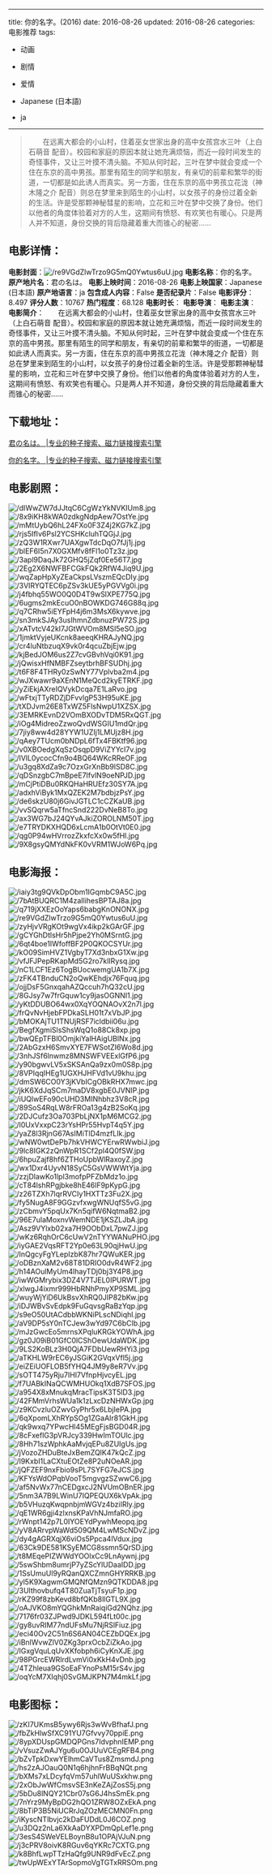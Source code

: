
---
title: 你的名字。(2016)
date: 2016-08-26
updated: 2016-08-26
categories: 电影推荐
tags:
- 动画
- 剧情
- 爱情

- Japanese (日本語)
- ja
---


> 　　在远离大都会的小山村，住着巫女世家出身的高中女孩宫水三叶（上白石萌音 配音）。校园和家庭的原因本就让她充满烦恼，而近一段时间发生的奇怪事件，又让三叶摸不清头脑。不知从何时起，三叶在梦中就会变成一个住在东京的高中男孩。那里有陌生的同学和朋友，有亲切的前辈和繁华的街道，一切都是如此诱人而真实。另一方面，住在东京的高中男孩立花泷（神木隆之介 配音）则总在梦里来到陌生的小山村，以女孩子的身份过着全新的生活。许是受那颗神秘彗星的影响，立花和三叶在梦中交换了身份。他们以他者的角度体验着对方的人生，这期间有愤怒、有欢笑也有暖心。只是两人并不知道，身份交换的背后隐藏着重大而锥心的秘密……

## **电影详情**：

**电影封面**：<img src="https://image.tmdb.org/t/p/w200/re9VGdZlwTrzo9G5mQ0Ywtus6uU.jpg" alt="/re9VGdZlwTrzo9G5mQ0Ywtus6uU.jpg" title="/re9VGdZlwTrzo9G5mQ0Ywtus6uU.jpg">
**电影名称**：你的名字。
**原产地片名**：君の名は。
**电影上映时间**：2016-08-26
**电影上映国家**：Japanese (日本語)
**原产地语言**：ja
**包含成人内容**：False
**是否纪录片**：False
**电影评分**：8.497
**评分人数**：10767
**热门程度**：68.128
**电影时长**：
**电影导演**：
**电影主演**：
**电影简介**：　　在远离大都会的小山村，住着巫女世家出身的高中女孩宫水三叶（上白石萌音 配音）。校园和家庭的原因本就让她充满烦恼，而近一段时间发生的奇怪事件，又让三叶摸不清头脑。不知从何时起，三叶在梦中就会变成一个住在东京的高中男孩。那里有陌生的同学和朋友，有亲切的前辈和繁华的街道，一切都是如此诱人而真实。另一方面，住在东京的高中男孩立花泷（神木隆之介 配音）则总在梦里来到陌生的小山村，以女孩子的身份过着全新的生活。许是受那颗神秘彗星的影响，立花和三叶在梦中交换了身份。他们以他者的角度体验着对方的人生，这期间有愤怒、有欢笑也有暖心。只是两人并不知道，身份交换的背后隐藏着重大而锥心的秘密……

## **下载地址**：
[君の名は。 |专业的种子搜索、磁力链接搜索引擎](https://movie.amd794.com:2083/?search=%E5%90%9B%E3%81%AE%E5%90%8D%E3%81%AF%E3%80%82&ordering=&mode=match_phrase&page_size=10&page=1)

[你的名字。 |专业的种子搜索、磁力链接搜索引擎](https://movie.amd794.com:2083/?search=%E4%BD%A0%E7%9A%84%E5%90%8D%E5%AD%97%E3%80%82&ordering=&mode=match_phrase&page_size=10&page=1)
 

## **电影剧照**：
<img src="https://image.tmdb.org/t/p/original/dIWwZW7dJJtqC6CgWzYkNVKIUm8.jpg" alt="/dIWwZW7dJJtqC6CgWzYkNVKIUm8.jpg" title="/dIWwZW7dJJtqC6CgWzYkNVKIUm8.jpg"><img src="https://image.tmdb.org/t/p/original/8x9iKH8kWA0zdkgNdpAew7OstYe.jpg" alt="/8x9iKH8kWA0zdkgNdpAew7OstYe.jpg" title="/8x9iKH8kWA0zdkgNdpAew7OstYe.jpg"><img src="https://image.tmdb.org/t/p/original/mMtUybQ6hL24FXo0F3Z4j2KG7kZ.jpg" alt="/mMtUybQ6hL24FXo0F3Z4j2KG7kZ.jpg" title="/mMtUybQ6hL24FXo0F3Z4j2KG7kZ.jpg"><img src="https://image.tmdb.org/t/p/original/rjs5IfIv6Psl2YCSHKcluhTQGjJ.jpg" alt="/rjs5IfIv6Psl2YCSHKcluhTQGjJ.jpg" title="/rjs5IfIv6Psl2YCSHKcluhTQGjJ.jpg"><img src="https://image.tmdb.org/t/p/original/zQ3W1RXwr7UAXgwTdcDqO7fJj1j.jpg" alt="/zQ3W1RXwr7UAXgwTdcDqO7fJj1j.jpg" title="/zQ3W1RXwr7UAXgwTdcDqO7fJj1j.jpg"><img src="https://image.tmdb.org/t/p/original/blEF6I5n7X0GXMfv8fFl1o0Tz3z.jpg" alt="/blEF6I5n7X0GXMfv8fFl1o0Tz3z.jpg" title="/blEF6I5n7X0GXMfv8fFl1o0Tz3z.jpg"><img src="https://image.tmdb.org/t/p/original/3apl9DaqJk72GHQ5jZqf0Ee56T7.jpg" alt="/3apl9DaqJk72GHQ5jZqf0Ee56T7.jpg" title="/3apl9DaqJk72GHQ5jZqf0Ee56T7.jpg"><img src="https://image.tmdb.org/t/p/original/2Eg2X6NWFBFCGkFQk2RfW4Jiq9U.jpg" alt="/2Eg2X6NWFBFCGkFQk2RfW4Jiq9U.jpg" title="/2Eg2X6NWFBFCGkFQk2RfW4Jiq9U.jpg"><img src="https://image.tmdb.org/t/p/original/wqZapHpXyZEaCkpsLVszmEQcDIy.jpg" alt="/wqZapHpXyZEaCkpsLVszmEQcDIy.jpg" title="/wqZapHpXyZEaCkpsLVszmEQcDIy.jpg"><img src="https://image.tmdb.org/t/p/original/3VIRYQTEC6pZSv3kUE5yPGVVg0i.jpg" alt="/3VIRYQTEC6pZSv3kUE5yPGVVg0i.jpg" title="/3VIRYQTEC6pZSv3kUE5yPGVVg0i.jpg"><img src="https://image.tmdb.org/t/p/original/j4fbhq55WO0Q0D4T9wSlXPE775Q.jpg" alt="/j4fbhq55WO0Q0D4T9wSlXPE775Q.jpg" title="/j4fbhq55WO0Q0D4T9wSlXPE775Q.jpg"><img src="https://image.tmdb.org/t/p/original/6ugms2mkEcuO0nBOWKDG746G88q.jpg" alt="/6ugms2mkEcuO0nBOWKDG746G88q.jpg" title="/6ugms2mkEcuO0nBOWKDG746G88q.jpg"><img src="https://image.tmdb.org/t/p/original/q7CRhw5iEYFpH4j6m3MsX6kywve.jpg" alt="/q7CRhw5iEYFpH4j6m3MsX6kywve.jpg" title="/q7CRhw5iEYFpH4j6m3MsX6kywve.jpg"><img src="https://image.tmdb.org/t/p/original/sn3mkSJAy3usIhmnZdbnuzPW72S.jpg" alt="/sn3mkSJAy3usIhmnZdbnuzPW72S.jpg" title="/sn3mkSJAy3usIhmnZdbnuzPW72S.jpg"><img src="https://image.tmdb.org/t/p/original/xATvtcV42kI7JGtWVOm8MSl5eSO.jpg" alt="/xATvtcV42kI7JGtWVOm8MSl5eSO.jpg" title="/xATvtcV42kI7JGtWVOm8MSl5eSO.jpg"><img src="https://image.tmdb.org/t/p/original/1jmktVyjeUKcnk8aeeqKHRAJyNQ.jpg" alt="/1jmktVyjeUKcnk8aeeqKHRAJyNQ.jpg" title="/1jmktVyjeUKcnk8aeeqKHRAJyNQ.jpg"><img src="https://image.tmdb.org/t/p/original/cr4luNtbzuqX9vk0r4qcuZbjEjw.jpg" alt="/cr4luNtbzuqX9vk0r4qcuZbjEjw.jpg" title="/cr4luNtbzuqX9vk0r4qcuZbjEjw.jpg"><img src="https://image.tmdb.org/t/p/original/kjBedJOM6us2Z7cvGBvhVqi0K91.jpg" alt="/kjBedJOM6us2Z7cvGBvhVqi0K91.jpg" title="/kjBedJOM6us2Z7cvGBvhVqi0K91.jpg"><img src="https://image.tmdb.org/t/p/original/jQwisxHfNMBFZseytbrhBFSUDhj.jpg" alt="/jQwisxHfNMBFZseytbrhBFSUDhj.jpg" title="/jQwisxHfNMBFZseytbrhBFSUDhj.jpg"><img src="https://image.tmdb.org/t/p/original/t6F8F4THRy0zSwNY77Vplvba2m4.jpg" alt="/t6F8F4THRy0zSwNY77Vplvba2m4.jpg" title="/t6F8F4THRy0zSwNY77Vplvba2m4.jpg"><img src="https://image.tmdb.org/t/p/original/wJXwawr9aXEnN1MeQcd2kyETRKF.jpg" alt="/wJXwawr9aXEnN1MeQcd2kyETRKF.jpg" title="/wJXwawr9aXEnN1MeQcd2kyETRKF.jpg"><img src="https://image.tmdb.org/t/p/original/yZiEkjAXreIQVykDcqa7E1LaRvo.jpg" alt="/yZiEkjAXreIQVykDcqa7E1LaRvo.jpg" title="/yZiEkjAXreIQVykDcqa7E1LaRvo.jpg"><img src="https://image.tmdb.org/t/p/original/wFtxjTTyRDZjDFvvlgP53H95uKE.jpg" alt="/wFtxjTTyRDZjDFvvlgP53H95uKE.jpg" title="/wFtxjTTyRDZjDFvvlgP53H95uKE.jpg"><img src="https://image.tmdb.org/t/p/original/tXDJvm26E8TxWZ5FlsNwpU1XZSX.jpg" alt="/tXDJvm26E8TxWZ5FlsNwpU1XZSX.jpg" title="/tXDJvm26E8TxWZ5FlsNwpU1XZSX.jpg"><img src="https://image.tmdb.org/t/p/original/3EMRKEvnD2VOmBXODvTDM5RxQGT.jpg" alt="/3EMRKEvnD2VOmBXODvTDM5RxQGT.jpg" title="/3EMRKEvnD2VOmBXODvTDM5RxQGT.jpg"><img src="https://image.tmdb.org/t/p/original/iOg4MidreoZzwoQvdWSGIU1mdQr.jpg" alt="/iOg4MidreoZzwoQvdWSGIU1mdQr.jpg" title="/iOg4MidreoZzwoQvdWSGIU1mdQr.jpg"><img src="https://image.tmdb.org/t/p/original/7jiy8ww4d28YYW1UZIj1LMUjz8H.jpg" alt="/7jiy8ww4d28YYW1UZIj1LMUjz8H.jpg" title="/7jiy8ww4d28YYW1UZIj1LMUjz8H.jpg"><img src="https://image.tmdb.org/t/p/original/qAey7TUcm0bNDpL6fTx4FBKtf96.jpg" alt="/qAey7TUcm0bNDpL6fTx4FBKtf96.jpg" title="/qAey7TUcm0bNDpL6fTx4FBKtf96.jpg"><img src="https://image.tmdb.org/t/p/original/v0XBOedgXqSzOsqpD9ViZYYcI7v.jpg" alt="/v0XBOedgXqSzOsqpD9ViZYYcI7v.jpg" title="/v0XBOedgXqSzOsqpD9ViZYYcI7v.jpg"><img src="https://image.tmdb.org/t/p/original/lVlL0ycocCfn9o4BQ64WKcRReOF.jpg" alt="/lVlL0ycocCfn9o4BQ64WKcRReOF.jpg" title="/lVlL0ycocCfn9o4BQ64WKcRReOF.jpg"><img src="https://image.tmdb.org/t/p/original/u3gq8XdZa9c7OzxGrXnBb9lSD8C.jpg" alt="/u3gq8XdZa9c7OzxGrXnBb9lSD8C.jpg" title="/u3gq8XdZa9c7OzxGrXnBb9lSD8C.jpg"><img src="https://image.tmdb.org/t/p/original/qDSnzgbC7mBpeE7IfvlN9oeNPJD.jpg" alt="/qDSnzgbC7mBpeE7IfvlN9oeNPJD.jpg" title="/qDSnzgbC7mBpeE7IfvlN9oeNPJD.jpg"><img src="https://image.tmdb.org/t/p/original/mCjPtiDBu0RKQHaHRUEfz30SY7A.jpg" alt="/mCjPtiDBu0RKQHaHRUEfz30SY7A.jpg" title="/mCjPtiDBu0RKQHaHRUEfz30SY7A.jpg"><img src="https://image.tmdb.org/t/p/original/adxhViByk1MxQZEK2M7bdbjzPsY.jpg" alt="/adxhViByk1MxQZEK2M7bdbjzPsY.jpg" title="/adxhViByk1MxQZEK2M7bdbjzPsY.jpg"><img src="https://image.tmdb.org/t/p/original/de6skzU80j6GivJGTLC1cCZKaUB.jpg" alt="/de6skzU80j6GivJGTLC1cCZKaUB.jpg" title="/de6skzU80j6GivJGTLC1cCZKaUB.jpg"><img src="https://image.tmdb.org/t/p/original/vvSQqrw5aTfncSnd222DvNeB8To.jpg" alt="/vvSQqrw5aTfncSnd222DvNeB8To.jpg" title="/vvSQqrw5aTfncSnd222DvNeB8To.jpg"><img src="https://image.tmdb.org/t/p/original/ax3WG7bJ24QYvAJkiZOROLNM50T.jpg" alt="/ax3WG7bJ24QYvAJkiZOROLNM50T.jpg" title="/ax3WG7bJ24QYvAJkiZOROLNM50T.jpg"><img src="https://image.tmdb.org/t/p/original/e7TRYDKXHQD6xLcmA1b0OtVt0E0.jpg" alt="/e7TRYDKXHQD6xLcmA1b0OtVt0E0.jpg" title="/e7TRYDKXHQD6xLcmA1b0OtVt0E0.jpg"><img src="https://image.tmdb.org/t/p/original/qg0P94wHVrrozZkxfcXx0w5fHl.jpg" alt="/qg0P94wHVrrozZkxfcXx0w5fHl.jpg" title="/qg0P94wHVrrozZkxfcXx0w5fHl.jpg"><img src="https://image.tmdb.org/t/p/original/9X8gsyQMYdNkFK0vVRM1WJoW6Pq.jpg" alt="/9X8gsyQMYdNkFK0vVRM1WJoW6Pq.jpg" title="/9X8gsyQMYdNkFK0vVRM1WJoW6Pq.jpg">

## **电影海报**：
<img src="https://image.tmdb.org/t/p/original/iaiy3tg9QVkDpObm1IGqmbC9A5C.jpg" alt="/iaiy3tg9QVkDpObm1IGqmbC9A5C.jpg" title="/iaiy3tg9QVkDpObm1IGqmbC9A5C.jpg"><img src="https://image.tmdb.org/t/p/original/7bAtBUQRC1M4zaIlihesBPTAJ8a.jpg" alt="/7bAtBUQRC1M4zaIlihesBPTAJ8a.jpg" title="/7bAtBUQRC1M4zaIlihesBPTAJ8a.jpg"><img src="https://image.tmdb.org/t/p/original/q719jXXEzOoYaps6babgKnONONX.jpg" alt="/q719jXXEzOoYaps6babgKnONONX.jpg" title="/q719jXXEzOoYaps6babgKnONONX.jpg"><img src="https://image.tmdb.org/t/p/original/re9VGdZlwTrzo9G5mQ0Ywtus6uU.jpg" alt="/re9VGdZlwTrzo9G5mQ0Ywtus6uU.jpg" title="/re9VGdZlwTrzo9G5mQ0Ywtus6uU.jpg"><img src="https://image.tmdb.org/t/p/original/zyHjvVRgKOt9wgVx4ikp2kGArGF.jpg" alt="/zyHjvVRgKOt9wgVx4ikp2kGArGF.jpg" title="/zyHjvVRgKOt9wgVx4ikp2kGArGF.jpg"><img src="https://image.tmdb.org/t/p/original/gCYGhDtlsHr5hPjpe2Yh0MSrntG.jpg" alt="/gCYGhDtlsHr5hPjpe2Yh0MSrntG.jpg" title="/gCYGhDtlsHr5hPjpe2Yh0MSrntG.jpg"><img src="https://image.tmdb.org/t/p/original/6qt4boe1IWfoffBF2P0QKOCSYUr.jpg" alt="/6qt4boe1IWfoffBF2P0QKOCSYUr.jpg" title="/6qt4boe1IWfoffBF2P0QKOCSYUr.jpg"><img src="https://image.tmdb.org/t/p/original/kO09SimHVZ1VgbyT7Xd3nbxG1Xw.jpg" alt="/kO09SimHVZ1VgbyT7Xd3nbxG1Xw.jpg" title="/kO09SimHVZ1VgbyT7Xd3nbxG1Xw.jpg"><img src="https://image.tmdb.org/t/p/original/vfJFJPepRKapMd5G2ro7klIRysq.jpg" alt="/vfJFJPepRKapMd5G2ro7klIRysq.jpg" title="/vfJFJPepRKapMd5G2ro7klIRysq.jpg"><img src="https://image.tmdb.org/t/p/original/nC1LCF1Ez6TogBUocwemgUA1b7X.jpg" alt="/nC1LCF1Ez6TogBUocwemgUA1b7X.jpg" title="/nC1LCF1Ez6TogBUocwemgUA1b7X.jpg"><img src="https://image.tmdb.org/t/p/original/zFK4TBnduCN2oQwKEhdjx76Fquq.jpg" alt="/zFK4TBnduCN2oQwKEhdjx76Fquq.jpg" title="/zFK4TBnduCN2oQwKEhdjx76Fquq.jpg"><img src="https://image.tmdb.org/t/p/original/ojjDsF5GnxqahAZQccuh7hQ32cU.jpg" alt="/ojjDsF5GnxqahAZQccuh7hQ32cU.jpg" title="/ojjDsF5GnxqahAZQccuh7hQ32cU.jpg"><img src="https://image.tmdb.org/t/p/original/8GJsy7w7frGquw1cy9jasOGNNI1.jpg" alt="/8GJsy7w7frGquw1cy9jasOGNNI1.jpg" title="/8GJsy7w7frGquw1cy9jasOGNNI1.jpg"><img src="https://image.tmdb.org/t/p/original/yKtDDUBO64wx0XqYOQNAOvX2n7l.jpg" alt="/yKtDDUBO64wx0XqYOQNAOvX2n7l.jpg" title="/yKtDDUBO64wx0XqYOQNAOvX2n7l.jpg"><img src="https://image.tmdb.org/t/p/original/frQvNvHjebFPDkaSLH01t7xVbJP.jpg" alt="/frQvNvHjebFPDkaSLH01t7xVbJP.jpg" title="/frQvNvHjebFPDkaSLH01t7xVbJP.jpg"><img src="https://image.tmdb.org/t/p/original/bMOKAjTU1TNUjRSF7icldbii06u.jpg" alt="/bMOKAjTU1TNUjRSF7icldbii06u.jpg" title="/bMOKAjTU1TNUjRSF7icldbii06u.jpg"><img src="https://image.tmdb.org/t/p/original/BegfXgmiSlsShsWqQ1o88Ck8xp.jpg" alt="/BegfXgmiSlsShsWqQ1o88Ck8xp.jpg" title="/BegfXgmiSlsShsWqQ1o88Ck8xp.jpg"><img src="https://image.tmdb.org/t/p/original/bwQEpTFBl0OmjkiYalHAigUBlNx.jpg" alt="/bwQEpTFBl0OmjkiYalHAigUBlNx.jpg" title="/bwQEpTFBl0OmjkiYalHAigUBlNx.jpg"><img src="https://image.tmdb.org/t/p/original/2AbGzxH6SmvXYE7FWSotZI6Wo8d.jpg" alt="/2AbGzxH6SmvXYE7FWSotZI6Wo8d.jpg" title="/2AbGzxH6SmvXYE7FWSotZI6Wo8d.jpg"><img src="https://image.tmdb.org/t/p/original/3nhJSf6lnwmz8MNSWFVEExlGfP6.jpg" alt="/3nhJSf6lnwmz8MNSWFVEExlGfP6.jpg" title="/3nhJSf6lnwmz8MNSWFVEExlGfP6.jpg"><img src="https://image.tmdb.org/t/p/original/y90bgwvLV5xSKSAnQa9zx0m0S8p.jpg" alt="/y90bgwvLV5xSKSAnQa9zx0m0S8p.jpg" title="/y90bgwvLV5xSKSAnQa9zx0m0S8p.jpg"><img src="https://image.tmdb.org/t/p/original/8VPIqqIHEg1UGXHJHFVd1vU9khu.jpg" alt="/8VPIqqIHEg1UGXHJHFVd1vU9khu.jpg" title="/8VPIqqIHEg1UGXHJHFVd1vU9khu.jpg"><img src="https://image.tmdb.org/t/p/original/dmSW6CO0Y3jKVbICgOBkRHX7mwc.jpg" alt="/dmSW6CO0Y3jKVbICgOBkRHX7mwc.jpg" title="/dmSW6CO0Y3jKVbICgOBkRHX7mwc.jpg"><img src="https://image.tmdb.org/t/p/original/jkK6XdJqSCm7maDV8xgbE0JVNIP.jpg" alt="/jkK6XdJqSCm7maDV8xgbE0JVNIP.jpg" title="/jkK6XdJqSCm7maDV8xgbE0JVNIP.jpg"><img src="https://image.tmdb.org/t/p/original/iUQlwEFo90cUHD3MINhbhz3V8cR.jpg" alt="/iUQlwEFo90cUHD3MINhbhz3V8cR.jpg" title="/iUQlwEFo90cUHD3MINhbhz3V8cR.jpg"><img src="https://image.tmdb.org/t/p/original/89SoS4RqLW8rFROa13g4zB2SoKq.jpg" alt="/89SoS4RqLW8rFROa13g4zB2SoKq.jpg" title="/89SoS4RqLW8rFROa13g4zB2SoKq.jpg"><img src="https://image.tmdb.org/t/p/original/2DJCufz3Oa703PbLjNX1pM6MCG2.jpg" alt="/2DJCufz3Oa703PbLjNX1pM6MCG2.jpg" title="/2DJCufz3Oa703PbLjNX1pM6MCG2.jpg"><img src="https://image.tmdb.org/t/p/original/l0UxVxxpC23rYsHPr55HvpT4q5Y.jpg" alt="/l0UxVxxpC23rYsHPr55HvpT4q5Y.jpg" title="/l0UxVxxpC23rYsHPr55HvpT4q5Y.jpg"><img src="https://image.tmdb.org/t/p/original/yaZ8l3RjnG67AsIMiTlD4mzfLIk.jpg" alt="/yaZ8l3RjnG67AsIMiTlD4mzfLIk.jpg" title="/yaZ8l3RjnG67AsIMiTlD4mzfLIk.jpg"><img src="https://image.tmdb.org/t/p/original/wNW0wtDePb7hkVHWCYErwRWwbiJ.jpg" alt="/wNW0wtDePb7hkVHWCYErwRWwbiJ.jpg" title="/wNW0wtDePb7hkVHWCYErwRWwbiJ.jpg"><img src="https://image.tmdb.org/t/p/original/9lc8IGK2zQnWpR1SCf2pl4Q0fSW.jpg" alt="/9lc8IGK2zQnWpR1SCf2pl4Q0fSW.jpg" title="/9lc8IGK2zQnWpR1SCf2pl4Q0fSW.jpg"><img src="https://image.tmdb.org/t/p/original/6hpuZajf8hf6ZTHoUpbWlRaxoyZ.jpg" alt="/6hpuZajf8hf6ZTHoUpbWlRaxoyZ.jpg" title="/6hpuZajf8hf6ZTHoUpbWlRaxoyZ.jpg"><img src="https://image.tmdb.org/t/p/original/wx1Dxr4UyvN18SyC5GsVWWWtYja.jpg" alt="/wx1Dxr4UyvN18SyC5GsVWWWtYja.jpg" title="/wx1Dxr4UyvN18SyC5GsVWWWtYja.jpg"><img src="https://image.tmdb.org/t/p/original/zzjDlawKo1lpl3mofpPFZbMdz1o.jpg" alt="/zzjDlawKo1lpl3mofpPFZbMdz1o.jpg" title="/zzjDlawKo1lpl3mofpPFZbMdz1o.jpg"><img src="https://image.tmdb.org/t/p/original/cT84lshRPgjbke8hE46lF9pKypG.jpg" alt="/cT84lshRPgjbke8hE46lF9pKypG.jpg" title="/cT84lshRPgjbke8hE46lF9pKypG.jpg"><img src="https://image.tmdb.org/t/p/original/z26TZXh7lqrRVCIy1HXTTz3Fu2X.jpg" alt="/z26TZXh7lqrRVCIy1HXTTz3Fu2X.jpg" title="/z26TZXh7lqrRVCIy1HXTTz3Fu2X.jpg"><img src="https://image.tmdb.org/t/p/original/fy5NugA8F9GGzvfxwgWNUqfS5vG.jpg" alt="/fy5NugA8F9GGzvfxwgWNUqfS5vG.jpg" title="/fy5NugA8F9GGzvfxwgWNUqfS5vG.jpg"><img src="https://image.tmdb.org/t/p/original/zCbmvY5pqUx7Kn5qifW6NqtmaB2.jpg" alt="/zCbmvY5pqUx7Kn5qifW6NqtmaB2.jpg" title="/zCbmvY5pqUx7Kn5qifW6NqtmaB2.jpg"><img src="https://image.tmdb.org/t/p/original/96E7ulaMoxnvWemNDE1jKSZLJbA.jpg" alt="/96E7ulaMoxnvWemNDE1jKSZLJbA.jpg" title="/96E7ulaMoxnvWemNDE1jKSZLJbA.jpg"><img src="https://image.tmdb.org/t/p/original/Asz9VYlxb02xa7H9OObDxL7pwZJ.jpg" alt="/Asz9VYlxb02xa7H9OObDxL7pwZJ.jpg" title="/Asz9VYlxb02xa7H9OObDxL7pwZJ.jpg"><img src="https://image.tmdb.org/t/p/original/wKz6RqhOrC6cUwV2nTYYWANuPHO.jpg" alt="/wKz6RqhOrC6cUwV2nTYYWANuPHO.jpg" title="/wKz6RqhOrC6cUwV2nTYYWANuPHO.jpg"><img src="https://image.tmdb.org/t/p/original/iyGAE2VqsRFT2Yp0e63L90qjHwU.jpg" alt="/iyGAE2VqsRFT2Yp0e63L90qjHwU.jpg" title="/iyGAE2VqsRFT2Yp0e63L90qjHwU.jpg"><img src="https://image.tmdb.org/t/p/original/lnQgcyFgYLepIzbK87hr7QWuKER.jpg" alt="/lnQgcyFgYLepIzbK87hr7QWuKER.jpg" title="/lnQgcyFgYLepIzbK87hr7QWuKER.jpg"><img src="https://image.tmdb.org/t/p/original/oDBznXaM2v68T81DRIO0dvR4WF2.jpg" alt="/oDBznXaM2v68T81DRIO0dvR4WF2.jpg" title="/oDBznXaM2v68T81DRIO0dvR4WF2.jpg"><img src="https://image.tmdb.org/t/p/original/h14AOulMyUm4lhayTDj0bj3Y4P8.jpg" alt="/h14AOulMyUm4lhayTDj0bj3Y4P8.jpg" title="/h14AOulMyUm4lhayTDj0bj3Y4P8.jpg"><img src="https://image.tmdb.org/t/p/original/iwWGMrybix3DZ4V7TJEL0IPURWT.jpg" alt="/iwWGMrybix3DZ4V7TJEL0IPURWT.jpg" title="/iwWGMrybix3DZ4V7TJEL0IPURWT.jpg"><img src="https://image.tmdb.org/t/p/original/xlwgJ4ixmr999HbRNhPmyXP9SML.jpg" alt="/xlwgJ4ixmr999HbRNhPmyXP9SML.jpg" title="/xlwgJ4ixmr999HbRNhPmyXP9SML.jpg"><img src="https://image.tmdb.org/t/p/original/wuyWjYiD6UkBsvXhRQ0JIP82bKw.jpg" alt="/wuyWjYiD6UkBsvXhRQ0JIP82bKw.jpg" title="/wuyWjYiD6UkBsvXhRQ0JIP82bKw.jpg"><img src="https://image.tmdb.org/t/p/original/iDJWBvSvEdpk9FuGqvsgRaBzYqp.jpg" alt="/iDJWBvSvEdpk9FuGqvsgRaBzYqp.jpg" title="/iDJWBvSvEdpk9FuGqvsgRaBzYqp.jpg"><img src="https://image.tmdb.org/t/p/original/s9eO50UtACdbbWKNiPLscNDiqhl.jpg" alt="/s9eO50UtACdbbWKNiPLscNDiqhl.jpg" title="/s9eO50UtACdbbWKNiPLscNDiqhl.jpg"><img src="https://image.tmdb.org/t/p/original/aV9DP5sY0nTCJew3wYd97C6bClb.jpg" alt="/aV9DP5sY0nTCJew3wYd97C6bClb.jpg" title="/aV9DP5sY0nTCJew3wYd97C6bClb.jpg"><img src="https://image.tmdb.org/t/p/original/mJzGwcEo5mrnsXPqluKRGkYOWhA.jpg" alt="/mJzGwcEo5mrnsXPqluKRGkYOWhA.jpg" title="/mJzGwcEo5mrnsXPqluKRGkYOWhA.jpg"><img src="https://image.tmdb.org/t/p/original/gz0J09iB01GfC0lCShOewUdaWDK.jpg" alt="/gz0J09iB01GfC0lCShOewUdaWDK.jpg" title="/gz0J09iB01GfC0lCShOewUdaWDK.jpg"><img src="https://image.tmdb.org/t/p/original/9LS2KoBLz3H0QjA7FDbUewRHYi3.jpg" alt="/9LS2KoBLz3H0QjA7FDbUewRHYi3.jpg" title="/9LS2KoBLz3H0QjA7FDbUewRHYi3.jpg"><img src="https://image.tmdb.org/t/p/original/aTKHLW9rEC6yJSGiK2GVqxVfl5j.jpg" alt="/aTKHLW9rEC6yJSGiK2GVqxVfl5j.jpg" title="/aTKHLW9rEC6yJSGiK2GVqxVfl5j.jpg"><img src="https://image.tmdb.org/t/p/original/eiZEiUOFLOB5fYHQ4JM9y8eR7Vv.jpg" alt="/eiZEiUOFLOB5fYHQ4JM9y8eR7Vv.jpg" title="/eiZEiUOFLOB5fYHQ4JM9y8eR7Vv.jpg"><img src="https://image.tmdb.org/t/p/original/sOTT475yRju7IHl7VfnpHjvcyEL.jpg" alt="/sOTT475yRju7IHl7VfnpHjvcyEL.jpg" title="/sOTT475yRju7IHl7VfnpHjvcyEL.jpg"><img src="https://image.tmdb.org/t/p/original/f7UABkINaQCWMHUOkq1XdB7SFOS.jpg" alt="/f7UABkINaQCWMHUOkq1XdB7SFOS.jpg" title="/f7UABkINaQCWMHUOkq1XdB7SFOS.jpg"><img src="https://image.tmdb.org/t/p/original/a954X8xMnukqMracTipsK3T5lD3.jpg" alt="/a954X8xMnukqMracTipsK3T5lD3.jpg" title="/a954X8xMnukqMracTipsK3T5lD3.jpg"><img src="https://image.tmdb.org/t/p/original/42FMmVrhsWUa1k1zLxcDzNHWxGp.jpg" alt="/42FMmVrhsWUa1k1zLxcDzNHWxGp.jpg" title="/42FMmVrhsWUa1k1zLxcDzNHWxGp.jpg"><img src="https://image.tmdb.org/t/p/original/z9KCvzluOZwvGyPhr5x6LbjIePA.jpg" alt="/z9KCvzluOZwvGyPhr5x6LbjIePA.jpg" title="/z9KCvzluOZwvGyPhr5x6LbjIePA.jpg"><img src="https://image.tmdb.org/t/p/original/6qXpomLXhRYpSOg1ZGaAIr81GkH.jpg" alt="/6qXpomLXhRYpSOg1ZGaAIr81GkH.jpg" title="/6qXpomLXhRYpSOg1ZGaAIr81GkH.jpg"><img src="https://image.tmdb.org/t/p/original/qk9wxq7YPwcHl45MEgFjsBGD04R.jpg" alt="/qk9wxq7YPwcHl45MEgFjsBGD04R.jpg" title="/qk9wxq7YPwcHl45MEgFjsBGD04R.jpg"><img src="https://image.tmdb.org/t/p/original/8cFxeflG3pVRJcy339HwImTOUlc.jpg" alt="/8cFxeflG3pVRJcy339HwImTOUlc.jpg" title="/8cFxeflG3pVRJcy339HwImTOUlc.jpg"><img src="https://image.tmdb.org/t/p/original/8Hh71szWphkAaMvjqEPu8ZUIgUs.jpg" alt="/8Hh71szWphkAaMvjqEPu8ZUIgUs.jpg" title="/8Hh71szWphkAaMvjqEPu8ZUIgUs.jpg"><img src="https://image.tmdb.org/t/p/original/jVozoZHDuBteJxBemZQlK47kQcZ.jpg" alt="/jVozoZHDuBteJxBemZQlK47kQcZ.jpg" title="/jVozoZHDuBteJxBemZQlK47kQcZ.jpg"><img src="https://image.tmdb.org/t/p/original/l9KxbI1LaCXtuEOtZe8P2uNOeAR.jpg" alt="/l9KxbI1LaCXtuEOtZe8P2uNOeAR.jpg" title="/l9KxbI1LaCXtuEOtZe8P2uNOeAR.jpg"><img src="https://image.tmdb.org/t/p/original/jQFZEF9nxFbio9sPL7SYFG7eJCS.jpg" alt="/jQFZEF9nxFbio9sPL7SYFG7eJCS.jpg" title="/jQFZEF9nxFbio9sPL7SYFG7eJCS.jpg"><img src="https://image.tmdb.org/t/p/original/KFYsWdOPqbVooT5mgvgzSZwwC6.jpg" alt="/KFYsWdOPqbVooT5mgvgzSZwwC6.jpg" title="/KFYsWdOPqbVooT5mgvgzSZwwC6.jpg"><img src="https://image.tmdb.org/t/p/original/af5NvWx77nCEDgxcJ2NVUmOBnER.jpg" alt="/af5NvWx77nCEDgxcJ2NVUmOBnER.jpg" title="/af5NvWx77nCEDgxcJ2NVUmOBnER.jpg"><img src="https://image.tmdb.org/t/p/original/5nm3A7B9LWinU7IQPEQUX6kVpAk.jpg" alt="/5nm3A7B9LWinU7IQPEQUX6kVpAk.jpg" title="/5nm3A7B9LWinU7IQPEQUX6kVpAk.jpg"><img src="https://image.tmdb.org/t/p/original/b5VHuzqKwqpnbjmWGVz4bziIRly.jpg" alt="/b5VHuzqKwqpnbjmWGVz4bziIRly.jpg" title="/b5VHuzqKwqpnbjmWGVz4bziIRly.jpg"><img src="https://image.tmdb.org/t/p/original/qE1WR6gji4zlxnsKPaVhNJmfaRO.jpg" alt="/qE1WR6gji4zlxnsKPaVhNJmfaRO.jpg" title="/qE1WR6gji4zlxnsKPaVhNJmfaRO.jpg"><img src="https://image.tmdb.org/t/p/original/rWnpt142p7L0IYOEYdPywhMeopq.jpg" alt="/rWnpt142p7L0IYOEYdPywhMeopq.jpg" title="/rWnpt142p7L0IYOEYdPywhMeopq.jpg"><img src="https://image.tmdb.org/t/p/original/yV8ARrvpWaWd509QM4LwMScNDvZ.jpg" alt="/yV8ARrvpWaWd509QM4LwMScNDvZ.jpg" title="/yV8ARrvpWaWd509QM4LwMScNDvZ.jpg"><img src="https://image.tmdb.org/t/p/original/dy4gAGRXqjX6viOs5Ppca4lVdux.jpg" alt="/dy4gAGRXqjX6viOs5Ppca4lVdux.jpg" title="/dy4gAGRXqjX6viOs5Ppca4lVdux.jpg"><img src="https://image.tmdb.org/t/p/original/63Ck9DE581KSyEMCG8ssmn5QrSD.jpg" alt="/63Ck9DE581KSyEMCG8ssmn5QrSD.jpg" title="/63Ck9DE581KSyEMCG8ssmn5QrSD.jpg"><img src="https://image.tmdb.org/t/p/original/t8MEqePIZWWdYOOlxCc9LnAywnj.jpg" alt="/t8MEqePIZWWdYOOlxCc9LnAywnj.jpg" title="/t8MEqePIZWWdYOOlxCc9LnAywnj.jpg"><img src="https://image.tmdb.org/t/p/original/5swShbm8umrjP7yZScYlUDaaIDD.jpg" alt="/5swShbm8umrjP7yZScYlUDaaIDD.jpg" title="/5swShbm8umrjP7yZScYlUDaaIDD.jpg"><img src="https://image.tmdb.org/t/p/original/1SsUmuUl9yRQanQXCZmnGHYRRKB.jpg" alt="/1SsUmuUl9yRQanQXCZmnGHYRRKB.jpg" title="/1SsUmuUl9yRQanQXCZmnGHYRRKB.jpg"><img src="https://image.tmdb.org/t/p/original/yl5K9XagwmGMQNfQMzn9QTKDDA8.jpg" alt="/yl5K9XagwmGMQNfQMzn9QTKDDA8.jpg" title="/yl5K9XagwmGMQNfQMzn9QTKDDA8.jpg"><img src="https://image.tmdb.org/t/p/original/3Ulthovbufq4T80ZuaTjTsyuF1p.jpg" alt="/3Ulthovbufq4T80ZuaTjTsyuF1p.jpg" title="/3Ulthovbufq4T80ZuaTjTsyuF1p.jpg"><img src="https://image.tmdb.org/t/p/original/rKZ99f8zbKevd8bfQKb8llGTL9X.jpg" alt="/rKZ99f8zbKevd8bfQKb8llGTL9X.jpg" title="/rKZ99f8zbKevd8bfQKb8llGTL9X.jpg"><img src="https://image.tmdb.org/t/p/original/oAJVKO8mYQGhkMnRaiqiGd2NQhz.jpg" alt="/oAJVKO8mYQGhkMnRaiqiGd2NQhz.jpg" title="/oAJVKO8mYQGhkMnRaiqiGd2NQhz.jpg"><img src="https://image.tmdb.org/t/p/original/7176fr03ZJPwd9JDKL594fLt00c.jpg" alt="/7176fr03ZJPwd9JDKL594fLt00c.jpg" title="/7176fr03ZJPwd9JDKL594fLt00c.jpg"><img src="https://image.tmdb.org/t/p/original/gy8uvRIM77ndUFsMu7NjRSlFiuz.jpg" alt="/gy8uvRIM77ndUFsMu7NjRSlFiuz.jpg" title="/gy8uvRIM77ndUFsMu7NjRSlFiuz.jpg"><img src="https://image.tmdb.org/t/p/original/eci40Ov2C51n6S6AN04CEZbDQEx.jpg" alt="/eci40Ov2C51n6S6AN04CEZbDQEx.jpg" title="/eci40Ov2C51n6S6AN04CEZbDQEx.jpg"><img src="https://image.tmdb.org/t/p/original/iBnlWvwZlV0ZKg3prxOcbZiZkAo.jpg" alt="/iBnlWvwZlV0ZKg3prxOcbZiZkAo.jpg" title="/iBnlWvwZlV0ZKg3prxOcbZiZkAo.jpg"><img src="https://image.tmdb.org/t/p/original/lGxgVquLqUvXKfobph6iCyKnXJE.jpg" alt="/lGxgVquLqUvXKfobph6iCyKnXJE.jpg" title="/lGxgVquLqUvXKfobph6iCyKnXJE.jpg"><img src="https://image.tmdb.org/t/p/original/98PGrcEWRlrdLvmVi0xKkH4vDnb.jpg" alt="/98PGrcEWRlrdLvmVi0xKkH4vDnb.jpg" title="/98PGrcEWRlrdLvmVi0xKkH4vDnb.jpg"><img src="https://image.tmdb.org/t/p/original/4TZhleua9GSoEaFYnoPsM15rS4v.jpg" alt="/4TZhleua9GSoEaFYnoPsM15rS4v.jpg" title="/4TZhleua9GSoEaFYnoPsM15rS4v.jpg"><img src="https://image.tmdb.org/t/p/original/oqYcM7XIqhj0SvGMJKPN7M4mkLf.jpg" alt="/oqYcM7XIqhj0SvGMJKPN7M4mkLf.jpg" title="/oqYcM7XIqhj0SvGMJKPN7M4mkLf.jpg">

## **电影图标**：
<img src="https://image.tmdb.org/t/p/original/zKI7UKmsB5ywy6Rjs3wWvBfhafJ.png" alt="/zKI7UKmsB5ywy6Rjs3wWvBfhafJ.png" title="/zKI7UKmsB5ywy6Rjs3wWvBfhafJ.png"><img src="https://image.tmdb.org/t/p/original/fbZkHlwSfXC91YU7Gfvvy70ppiE.png" alt="/fbZkHlwSfXC91YU7Gfvvy70ppiE.png" title="/fbZkHlwSfXC91YU7Gfvvy70ppiE.png"><img src="https://image.tmdb.org/t/p/original/8ypXDUspGMDQPGns7IdvphnIEMP.png" alt="/8ypXDUspGMDQPGns7IdvphnIEMP.png" title="/8ypXDUspGMDQPGns7IdvphnIEMP.png"><img src="https://image.tmdb.org/t/p/original/vVsuzZwAJYgu6u0OJUuVCEgRFB4.png" alt="/vVsuzZwAJYgu6u0OJUuVCEgRFB4.png" title="/vVsuzZwAJYgu6u0OJUuVCEgRFB4.png"><img src="https://image.tmdb.org/t/p/original/bZvTpkDxwYElhmCaVTus8ZmsmdJ.png" alt="/bZvTpkDxwYElhmCaVTus8ZmsmdJ.png" title="/bZvTpkDxwYElhmCaVTus8ZmsmdJ.png"><img src="https://image.tmdb.org/t/p/original/hs2zAJOauQ0N1q6hjhnFrBBqNQt.png" alt="/hs2zAJOauQ0N1q6hjhnFrBBqNQt.png" title="/hs2zAJOauQ0N1q6hjhnFrBBqNQt.png"><img src="https://image.tmdb.org/t/p/original/bXMs7xLDcyfqVm57uhlWuUSxkhw.png" alt="/bXMs7xLDcyfqVm57uhlWuUSxkhw.png" title="/bXMs7xLDcyfqVm57uhlWuUSxkhw.png"><img src="https://image.tmdb.org/t/p/original/2xObJwWfCmsvSE3nKeZAjZosS5j.png" alt="/2xObJwWfCmsvSE3nKeZAjZosS5j.png" title="/2xObJwWfCmsvSE3nKeZAjZosS5j.png"><img src="https://image.tmdb.org/t/p/original/5bDu8lNQY21Cbr07sG6J4hsSmEk.png" alt="/5bDu8lNQY21Cbr07sG6J4hsSmEk.png" title="/5bDu8lNQY21Cbr07sG6J4hsSmEk.png"><img src="https://image.tmdb.org/t/p/original/7nYrz9MyBpDG2hQO1ZRW8OZxEkA.png" alt="/7nYrz9MyBpDG2hQO1ZRW8OZxEkA.png" title="/7nYrz9MyBpDG2hQO1ZRW8OZxEkA.png"><img src="https://image.tmdb.org/t/p/original/8bTiP3B5NiUCRrJqZOzMECMN0Fn.png" alt="/8bTiP3B5NiUCRrJqZOzMECMN0Fn.png" title="/8bTiP3B5NiUCRrJqZOzMECMN0Fn.png"><img src="https://image.tmdb.org/t/p/original/iKyscNTlbvjc2kDaFUDdL0J6COZ.png" alt="/iKyscNTlbvjc2kDaFUDdL0J6COZ.png" title="/iKyscNTlbvjc2kDaFUDdL0J6COZ.png"><img src="https://image.tmdb.org/t/p/original/u3DQz2nLa6XkAaDYXPDmQpLef1e.png" alt="/u3DQz2nLa6XkAaDYXPDmQpLef1e.png" title="/u3DQz2nLa6XkAaDYXPDmQpLef1e.png"><img src="https://image.tmdb.org/t/p/original/3esS4SWeVELBoynB8u1OPAjVJuN.png" alt="/3esS4SWeVELBoynB8u1OPAjVJuN.png" title="/3esS4SWeVELBoynB8u1OPAjVJuN.png"><img src="https://image.tmdb.org/t/p/original/j3cPRV8oivK8RGuv6qYKRc7CXTG.png" alt="/j3cPRV8oivK8RGuv6qYKRc7CXTG.png" title="/j3cPRV8oivK8RGuv6qYKRc7CXTG.png"><img src="https://image.tmdb.org/t/p/original/k8BhfLwpTTzHaQfg9UNR9dFvEcZ.png" alt="/k8BhfLwpTTzHaQfg9UNR9dFvEcZ.png" title="/k8BhfLwpTTzHaQfg9UNR9dFvEcZ.png"><img src="https://image.tmdb.org/t/p/original/twUpWExYTArSopmoVgTGTxRRSOm.png" alt="/twUpWExYTArSopmoVgTGTxRRSOm.png" title="/twUpWExYTArSopmoVgTGTxRRSOm.png">

